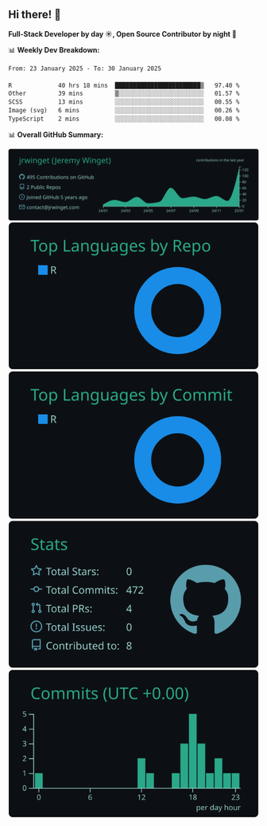 ## Hi there! 👋

**Full-Stack Developer by day ☀️, Open Source Contributor by night 🌙**

📊 **Weekly Dev Breakdown:**
<!--START_SECTION:waka-->

```txt
From: 23 January 2025 - To: 30 January 2025

R             40 hrs 18 mins  ████████████████████████▒   97.40 %
Other         39 mins         ▒░░░░░░░░░░░░░░░░░░░░░░░░   01.57 %
SCSS          13 mins         ░░░░░░░░░░░░░░░░░░░░░░░░░   00.55 %
Image (svg)   6 mins          ░░░░░░░░░░░░░░░░░░░░░░░░░   00.26 %
TypeScript    2 mins          ░░░░░░░░░░░░░░░░░░░░░░░░░   00.08 %
```

<!--END_SECTION:waka-->

📊 **Overall GitHub Summary:**

[![](https://raw.githubusercontent.com/jrwinget/jrwinget/main/profile-summary-card-output/gotham/0-profile-details.svg)](https://github.com/vn7n24fzkq/github-profile-summary-cards)
[![](https://raw.githubusercontent.com/jrwinget/jrwinget/main/profile-summary-card-output/gotham/1-repos-per-language.svg)](https://github.com/vn7n24fzkq/github-profile-summary-cards) [![](https://raw.githubusercontent.com/jrwinget/jrwinget/main/profile-summary-card-output/gotham/2-most-commit-language.svg)](https://github.com/vn7n24fzkq/github-profile-summary-cards)
[![](https://raw.githubusercontent.com/jrwinget/jrwinget/main/profile-summary-card-output/gotham/3-stats.svg)](https://github.com/vn7n24fzkq/github-profile-summary-cards) [![](https://raw.githubusercontent.com/jrwinget/jrwinget/main/profile-summary-card-output/gotham/4-productive-time.svg)](https://github.com/vn7n24fzkq/github-profile-summary-cards)
